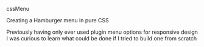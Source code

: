 cssMenu

Creating a Hamburger menu in pure CSS

Previously having only ever used plugin menu options for responsive design I was curious to learn what could be done if I tried to build one from scratch
